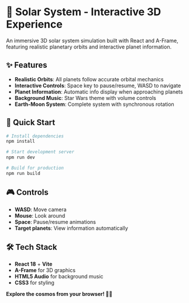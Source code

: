 # 🌌 Solar System - Interactive 3D Experience

An immersive 3D solar system simulation built with React and A-Frame, featuring realistic planetary orbits and interactive planet information.

## ✨ Features

- **Realistic Orbits**: All planets follow accurate orbital mechanics
- **Interactive Controls**: Space key to pause/resume, WASD to navigate
- **Planet Information**: Automatic info display when approaching planets
- **Background Music**: Star Wars theme with volume controls
- **Earth-Moon System**: Complete system with synchronous rotation

## 🚀 Quick Start

```bash
# Install dependencies
npm install

# Start development server
npm run dev

# Build for production
npm run build
```

## 🎮 Controls

- **WASD**: Move camera
- **Mouse**: Look around
- **Space**: Pause/resume animations
- **Target planets**: View information automatically

## 🛠️ Tech Stack

- **React 18** + **Vite**
- **A-Frame** for 3D graphics
- **HTML5 Audio** for background music
- **CSS3** for styling

**Explore the cosmos from your browser! 🌌✨**
